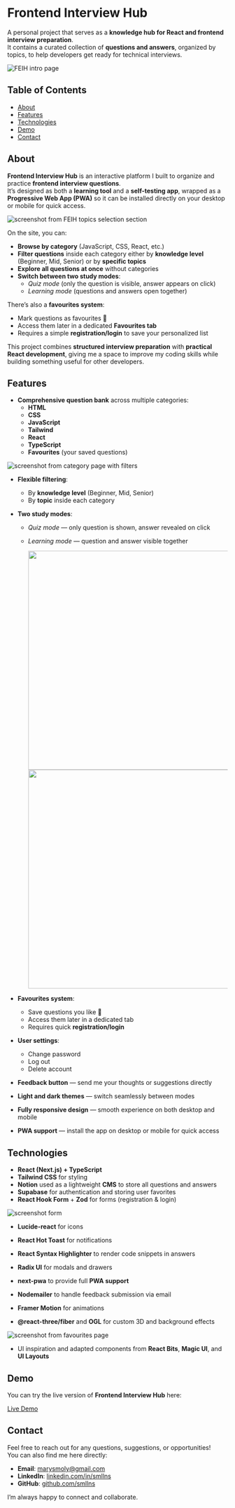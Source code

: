 # Frontend Interview Hub

A personal project that serves as a **knowledge hub for React and frontend interview preparation**.  
It contains a curated collection of **questions and answers**, organized by topics, to help developers get ready for technical interviews.

![FEIH intro page](./public/intro.png)

## Table of Contents

- [About](#about)
- [Features](#features)
- [Technologies](#technologies)
- [Demo](#demo)
- [Contact](#contact)

## About

**Frontend Interview Hub** is an interactive platform I built to organize and practice **frontend interview questions**.  
It’s designed as both a **learning tool** and a **self-testing app**, wrapped as a **Progressive Web App (PWA)** so it can be installed directly on your desktop or mobile for quick access.

![screenshot from FEIH topics selection section](./public/topics.png)

On the site, you can:

- **Browse by category** (JavaScript, CSS, React, etc.)
- **Filter questions** inside each category either by **knowledge level** (Beginner, Mid, Senior) or by **specific topics**
- **Explore all questions at once** without categories
- **Switch between two study modes**:
  - _Quiz mode_ (only the question is visible, answer appears on click)
  - _Learning mode_ (questions and answers open together)

There’s also a **favourites system**:

- Mark questions as favourites 💚
- Access them later in a dedicated **Favourites tab**
- Requires a simple **registration/login** to save your personalized list

This project combines **structured interview preparation** with **practical React development**, giving me a space to improve my coding skills while building something useful for other developers.

## Features

- **Comprehensive question bank** across multiple categories:
  - **HTML**
  - **CSS**
  - **JavaScript**
  - **Tailwind**
  - **React**
  - **TypeScript**
  - **Favourites** (your saved questions)

![screenshot from category page with filters](./public/filter.png)

- **Flexible filtering**:

  - By **knowledge level** (Beginner, Mid, Senior)
  - By **topic** inside each category

- **Two study modes**:

  - _Quiz mode_ — only question is shown, answer revealed on click
  - _Learning mode_ — question and answer visible together

    <p align="center">
    <img src="./public/practice.png" height="500" />
    <img src="./public/study.png" height="500" />
  </p>

- **Favourites system**:

  - Save questions you like 💚
  - Access them later in a dedicated tab
  - Requires quick **registration/login**

- **User settings**:

  - Change password
  - Log out
  - Delete account

- **Feedback button** — send me your thoughts or suggestions directly

- **Light and dark themes** — switch seamlessly between modes

- **Fully responsive design** — smooth experience on both desktop and mobile

- **PWA support** — install the app on desktop or mobile for quick access

## Technologies

- **React (Next.js) + TypeScript**
- **Tailwind CSS** for styling
- **Notion** used as a lightweight **CMS** to store all questions and answers
- **Supabase** for authentication and storing user favorites
- **React Hook Form** + **Zod** for forms (registration & login)

![screenshot form](./public/form.png)

- **Lucide-react** for icons
- **React Hot Toast** for notifications
- **React Syntax Highlighter** to render code snippets in answers
- **Radix UI** for modals and drawers
- **next-pwa** to provide full **PWA support**
- **Nodemailer** to handle feedback submission via email

- **Framer Motion** for animations
- **@react-three/fiber** and **OGL** for custom 3D and background effects

![screenshot from favourites page](./public/favs.png)

- UI inspiration and adapted components from **React Bits**, **Magic UI**, and **UI Layouts**

## Demo

You can try the live version of **Frontend Interview Hub** here:

[Live Demo](https://fe-interview-hub.vercel.app/)

## Contact

Feel free to reach out for any questions, suggestions, or opportunities!  
You can also find me here directly:

- **Email**: [marysmoly@gmail.com](mailto:marysmoly@gmail.com)
- **LinkedIn**: [linkedin.com/in/smllns](https://www.linkedin.com/in/smllns/)
- **GitHub**: [github.com/smllns](https://github.com/smllns)

I’m always happy to connect and collaborate.
